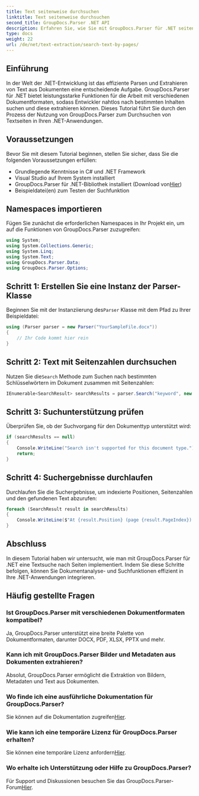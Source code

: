 ```yaml
---
title: Text seitenweise durchsuchen
linktitle: Text seitenweise durchsuchen
second_title: GroupDocs.Parser .NET API
description: Erfahren Sie, wie Sie mit GroupDocs.Parser für .NET seitenweise nach Text suchen. Extrahieren Sie effizient spezifische Inhalte aus Dokumenten in Ihren .NET-Anwendungen.
type: docs
weight: 22
url: /de/net/text-extraction/search-text-by-pages/
---
```

## Einführung
In der Welt der .NET-Entwicklung ist das effiziente Parsen und Extrahieren von Text aus Dokumenten eine entscheidende Aufgabe. GroupDocs.Parser für .NET bietet leistungsstarke Funktionen für die Arbeit mit verschiedenen Dokumentformaten, sodass Entwickler nahtlos nach bestimmten Inhalten suchen und diese extrahieren können. Dieses Tutorial führt Sie durch den Prozess der Nutzung von GroupDocs.Parser zum Durchsuchen von Textseiten in Ihren .NET-Anwendungen.
## Voraussetzungen
Bevor Sie mit diesem Tutorial beginnen, stellen Sie sicher, dass Sie die folgenden Voraussetzungen erfüllen:
- Grundlegende Kenntnisse in C# und .NET Framework
- Visual Studio auf Ihrem System installiert
-  GroupDocs.Parser für .NET-Bibliothek installiert (Download von[Hier](https://releases.groupdocs.com/parser/net/))
- Beispieldatei(en) zum Testen der Suchfunktion
## Namespaces importieren
Fügen Sie zunächst die erforderlichen Namespaces in Ihr Projekt ein, um auf die Funktionen von GroupDocs.Parser zuzugreifen:
```csharp
using System;
using System.Collections.Generic;
using System.Linq;
using System.Text;
using GroupDocs.Parser.Data;
using GroupDocs.Parser.Options;
```
## Schritt 1: Erstellen Sie eine Instanz der Parser-Klasse
 Beginnen Sie mit der Instanziierung des`Parser` Klasse mit dem Pfad zu Ihrer Beispieldatei:
```csharp
using (Parser parser = new Parser("YourSampleFile.docx"))
{
    // Ihr Code kommt hier rein
}
```
## Schritt 2: Text mit Seitenzahlen durchsuchen
 Nutzen Sie die`Search` Methode zum Suchen nach bestimmten Schlüsselwörtern im Dokument zusammen mit Seitenzahlen:
```csharp
IEnumerable<SearchResult> searchResults = parser.Search("keyword", new SearchOptions(false, false, false, true));
```
## Schritt 3: Suchunterstützung prüfen
Überprüfen Sie, ob der Suchvorgang für den Dokumenttyp unterstützt wird:
```csharp
if (searchResults == null)
{
    Console.WriteLine("Search isn't supported for this document type.");
    return;
}
```
## Schritt 4: Suchergebnisse durchlaufen
Durchlaufen Sie die Suchergebnisse, um indexierte Positionen, Seitenzahlen und den gefundenen Text abzurufen:
```csharp
foreach (SearchResult result in searchResults)
{
    Console.WriteLine($"At {result.Position} (page {result.PageIndex}): {result.Text}");
}
```
## Abschluss
In diesem Tutorial haben wir untersucht, wie man mit GroupDocs.Parser für .NET eine Textsuche nach Seiten implementiert. Indem Sie diese Schritte befolgen, können Sie Dokumentanalyse- und Suchfunktionen effizient in Ihre .NET-Anwendungen integrieren.

## Häufig gestellte Fragen
### Ist GroupDocs.Parser mit verschiedenen Dokumentformaten kompatibel?
Ja, GroupDocs.Parser unterstützt eine breite Palette von Dokumentformaten, darunter DOCX, PDF, XLSX, PPTX und mehr.
### Kann ich mit GroupDocs.Parser Bilder und Metadaten aus Dokumenten extrahieren?
Absolut, GroupDocs.Parser ermöglicht die Extraktion von Bildern, Metadaten und Text aus Dokumenten.
### Wo finde ich eine ausführliche Dokumentation für GroupDocs.Parser?
 Sie können auf die Dokumentation zugreifen[Hier](https://reference.groupdocs.com/parser/net/).
### Wie kann ich eine temporäre Lizenz für GroupDocs.Parser erhalten?
 Sie können eine temporäre Lizenz anfordern[Hier](https://purchase.groupdocs.com/temporary-license/).
### Wo erhalte ich Unterstützung oder Hilfe zu GroupDocs.Parser?
 Für Support und Diskussionen besuchen Sie das GroupDocs.Parser-Forum[Hier](https://forum.groupdocs.com/c/parser/17).